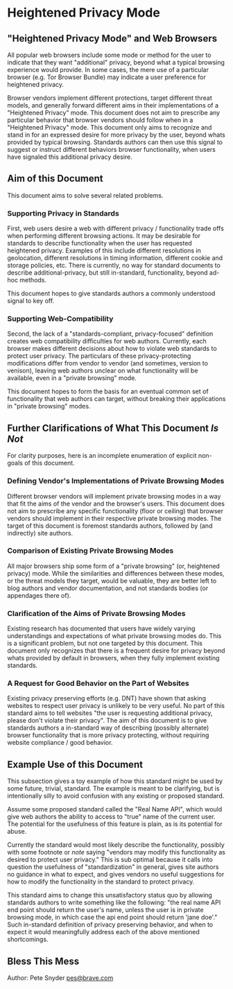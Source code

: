 # Heightened Privacy Mode

## "Heightened Privacy Mode" and Web Browsers

All popular web browsers include some mode or method for the user to indicate
that they want "additional" privacy, beyond what a typical browsing experience
would provide.  In some cases, the mere use of a particular browser (e.g.
Tor Browser Bundle) may indicate a user preference for heightened privacy.

Browser vendors implement different protections, target different threat
models, and generally forward different aims in their implementations of a
"Heightened Privacy" mode.  This document does not aim to prescribe any
particular behavior that browser vendors should follow when in a "Heightened
Privacy" mode.  This document only aims to recognize and stand in for
an expressed desire for more privacy by the user, beyond whats provided by
typical browsing. Standards authors can then use this signal to suggest
or instruct different behaviors browser functionality, when users have
signaled this additional privacy desire.


## Aim of this Document

This document aims to solve several related problems.


### Supporting Privacy in Standards

First, web users desire a web with different privacy / functionality trade offs
when performing different browsing actions. It may be desirable for standards
to describe functionality when the user has requested heightened privacy.
Examples of this include different resolutions in geolocation, different
resolutions in timing information, different cookie and storage policies, etc.
There is currently, no way for standard documents to describe
additional-privacy, but still in-standard, functionality, beyond ad-hoc methods.

This document hopes to give standards authors a commonly understood signal
to key off.


### Supporting Web-Compatibility

Second, the lack of a "standards-compliant, privacy-focused" definition creates
web compatibility difficulties for web authors.  Currently, each browser
makes different decisions about how to violate web standards to protect
user privacy. The particulars of these privacy-protecting modifications
differ from vendor to vendor (and sometimes, version to venison), leaving
web authors unclear on what functionality will be available, even in a
"private browsing" mode.

This document hopes to form the basis for an eventual common set of
functionality that web authors can target, without breaking their applications
in "private browsing" modes.


## Further Clarifications of What This Document _Is Not_

For clarity purposes, here is an incomplete enumeration of explicit non-goals
of this document.

### Defining Vendor's Implementations of Private Browsing Modes

Different browser vendors will implement private browsing modes in a way
that fit the aims of the vendor and the browser's users. This document
does not aim to prescribe any specific functionality (floor or ceiling)
that browser vendors should implement in their respective private browsing
modes. The target of this document is foremost standards authors, followed
by (and indirectly) site authors.

### Comparison of Existing Private Browsing Modes

All major browsers ship some form of a "private browsing" (or, heightened
privacy) mode. While the similarities and differences between these modes,
or the threat models they target, would be valuable, they are better left
to blog authors and vendor documentation, and not standards bodies (or
appendages there of).

### Clarification of the Aims of Private Browsing Modes

Existing research has documented that users have widely varying understandings
and expectations of what private browsing modes do. This is a significant
problem, but not one targeted by this document. This document only recognizes
that there is a frequent desire for privacy beyond whats provided by default
in browsers, when they fully implement existing standards.


### A Request for Good Behavior on the Part of Websites

Existing privacy preserving efforts (e.g. DNT) have shown that asking websites
to respect user privacy is unlikely to be very useful.  No part of this
standard aims to tell websites "the user is requesting additional privacy,
please don't violate their privacy". The aim of this document is to give
standards authors a in-standard way of describing (possibly alternate) browser
functionality that is more privacy protecting, without requiring website
compliance / good behavior.


## Example Use of this Document

This subsection gives a toy example of how this standard might be used
by some future, trivial, standard. The example is meant to be clarifying, but
is intentionally silly to avoid confusion with any existing or proposed
standard.

Assume some proposed standard called the "Real Name API", which would give
web authors the ability to access to "true" name of the current user. The
potential for the usefulness of this feature is plain, as is its potential
for abuse.

Currently the standard would most likely describe the functionality, possibly
with some footnote or *note* saying "vendors may modify this functionality
as desired to protect user privacy." This is sub optimal because it calls into
question the usefulness of "standardization" in general, gives site authors
no guidance in what to expect, and gives vendors no useful suggestions for how
to modify the functionality in the standard to protect privacy.

This standard aims to change this unsatisfactory status quo by allowing
standards authors to write something like the following: "the real name API
end point should return the user's name, unless the user is in private browsing
mode, in which case the api end point should return 'jane doe'."  Such
in-standard definition of privacy preserving behavior, and when to expect it
would meaningfully address each of the above mentioned shortcomings.


## Bless This Mess

Author: Pete Snyder <pes@brave.com>
